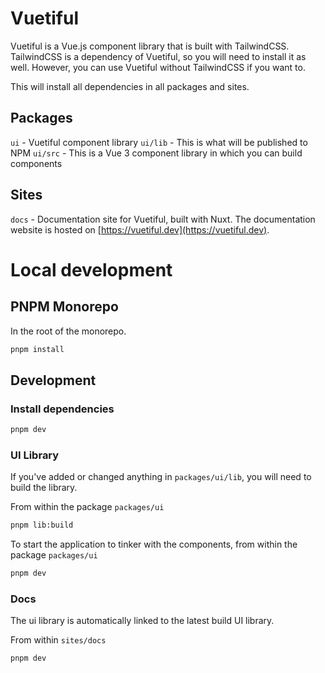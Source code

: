 # Vuetiful

Vuetiful is a Vue.js component library that is built with TailwindCSS. TailwindCSS is a dependency of Vuetiful, so you will need to install it as well. However, you can use Vuetiful without TailwindCSS if you want to.

This will install all dependencies in all packages and sites.

## Packages

`ui` - Vuetiful component library
`ui/lib` - This is what will be published to NPM
`ui/src` - This is a Vue 3 component library in which you can build components

## Sites

`docs` - Documentation site for Vuetiful, built with Nuxt. The documentation website is hosted on [https://vuetiful.dev](https://vuetiful.dev).

# Local development

## PNPM Monorepo

In the root of the monorepo.

```sh
pnpm install
```

## Development

### Install dependencies

```sh
pnpm dev
```

### UI Library

If you've added or changed anything in `packages/ui/lib`, you will need to build the library.

From within the package `packages/ui`

```sh
pnpm lib:build
```

To start the application to tinker with the components, from within the package `packages/ui`

```sh
pnpm dev
```

### Docs

The ui library is automatically linked to the latest build UI library.

From within `sites/docs`

```sh
pnpm dev
```
